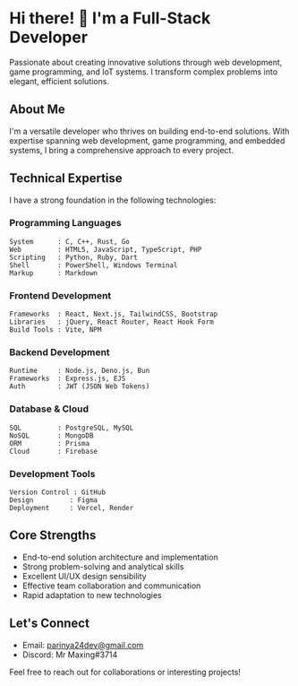 # Hi there! 👋 I'm a Full-Stack Developer

Passionate about creating innovative solutions through web development, game programming, and IoT systems. I transform complex problems into elegant, efficient solutions.

## About Me

I'm a versatile developer who thrives on building end-to-end solutions. With expertise spanning web development, game programming, and embedded systems, I bring a comprehensive approach to every project.

## Technical Expertise

I have a strong foundation in the following technologies:

### Programming Languages
```text
System      : C, C++, Rust, Go
Web         : HTML5, JavaScript, TypeScript, PHP
Scripting   : Python, Ruby, Dart
Shell       : PowerShell, Windows Terminal
Markup      : Markdown
```

### Frontend Development
```text
Frameworks  : React, Next.js, TailwindCSS, Bootstrap
Libraries   : jQuery, React Router, React Hook Form
Build Tools : Vite, NPM
```

### Backend Development
```text
Runtime     : Node.js, Deno.js, Bun
Frameworks  : Express.js, EJS
Auth        : JWT (JSON Web Tokens)
```

### Database & Cloud
```text
SQL         : PostgreSQL, MySQL
NoSQL       : MongoDB
ORM         : Prisma
Cloud       : Firebase
```

### Development Tools
```text
Version Control : GitHub
Design         : Figma
Deployment     : Vercel, Render
```

## Core Strengths

- End-to-end solution architecture and implementation
- Strong problem-solving and analytical skills
- Excellent UI/UX design sensibility
- Effective team collaboration and communication
- Rapid adaptation to new technologies

## Let's Connect

- Email: parinya24dev@gmail.com
- Discord: Mr Maxing#3714

Feel free to reach out for collaborations or interesting projects!
